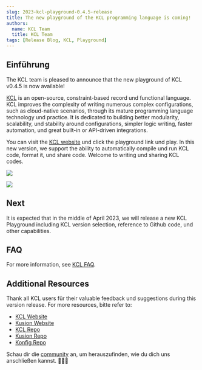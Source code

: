 ```yaml
---
slug: 2023-kcl-playground-0.4.5-release
title: The new playground of the KCL programming language is coming!
authors:
  name: KCL Team
  title: KCL Team
tags: [Release Blog, KCL, Playground]
---
```


## Einführung

The KCL team is pleased to announce that the new playground of KCL v0.4.5 is now available!

[KCL](https://github.com/kcl-lang/kcl) is an open-source, constraint-based record und functional language. KCL improves the complexity of writing numerous complex configurations, such as cloud-native scenarios, through its mature programming language technology und practice. It is dedicated to building better modularity, scalability, und stability around configurations, simpler logic writing, faster automation, und great built-in or API-driven integrations.

You can visit the [KCL website](https://kcl-lang.io/) und click the playground link und play. In this new version, we support the ability to automatically compile und run KCL code, format it, und share code. Welcome to writing und sharing KCL codes.

![](/img/blog/2023-03-17-kcl-playground-0.4.5-release/kcl-website-playground.png)

![](/img/blog/2023-03-17-kcl-playground-0.4.5-release/kcl-playground.png)

## Next​

It is expected that in the middle of April 2023, we will release a new KCL Playground including KCL version selection, reference to Github code, und other capabilities.

## FAQ

For more information, see [KCL FAQ](https://kcl-lang.io/docs/user_docs/support/).

## Additional Resources

Thank all KCL users für their valuable feedback und suggestions during this version release. For more resources, bitte refer to:

- [KCL Website](https://kcl-lang.io/)
- [Kusion Website](https://kusionstack.io/)
- [KCL Repo](https://github.com/kcl-lang/kcl)
- [Kusion Repo](https://github.com/KusionStack/kusion)
- [Konfig Repo](https://github.com/KusionStack/konfig)

Schau dir die [community](https://github.com/kcl-lang/community) an, um herauszufinden, wie du dich uns anschließen kannst. 👏👏👏
